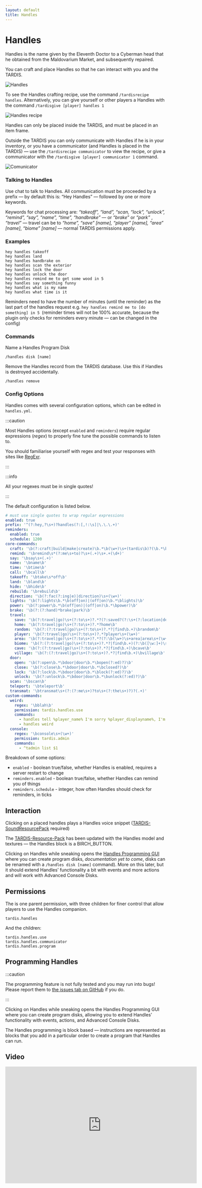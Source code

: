 ```yaml
---
layout: default
title: Handles
---
```


# Handles

Handles is the name given by the Eleventh Doctor to a Cyberman head that he obtained from the Maldovarium Market, and
subsequently repaired.

You can craft and place Handles so that he can interact with you and the TARDIS.

![Handles](/images/docs/handles.jpg)

To see the Handles crafting recipe, use the command `/tardisrecipe handles`. Alternatively, you can give yourself or
other players a Handles with the command `/tardisgive [player] handles 1`

![Handles recipe](/images/docs/handles_recipe.jpg)

Handles can only be placed inside the TARDIS, and must be placed in an item frame.

<a id="communicator"></a>Outside the TARDIS you can only communicate with Handles if he is in your inventory, or you have a communicator (and
Handles is placed in the TARDIS) — use the `/tardisrecipe communicator` to view the recipe, or give a communicator with
the `/tardisgive [player] communicator 1` command.

![Comunicator](/images/docs/communicator.jpg)

### Talking to Handles

Use chat to talk to Handles. All communication must be proceeded by a prefix — by default this is: “Hey Handles” —
followed by one or more keywords.

Keywords for chat processing are: _“takeoff”, “land”, “scan, “lock”, “unlock”, “remind”, “say”, “name”, “time”,
“handbrake”_ — or _“brake”_ or _“park”_ , _“travel”_ — travel can be to _“home”, “save” [name], “player” [name],
“area” [name]_, _“biome” [name]_ — normal TARDIS permissions apply.

### Examples

    hey handles takeoff
    hey handles land
    hey handles handbrake on
    hey handles scan the exterior
    hey handles lock the door
    hey handles unlock the door
    hey handles remind me to get some wood in 5
    hey handles say something funny
    hey handles what is my name
    hey handles what time is it

Reminders need to have the number of minutes (until the reminder) as the last part of the handles request
e.g. `hey handles remind me to [do something] in 5 `(reminder times will not be 100% accurate, because the plugin only
checks for reminders every minute — can be changed in the config)

### Commands

Name a Handles Program Disk

    /handles disk [name]

Remove the Handles record from the TARDIS database. Use this if Handles is destroyed accidentally.

    /handles remove

### Config Options

Handles comes with several configuration options, which can be edited in `handles.yml`.

:::caution

Most Handles options (except `enabled` and `reminders`) require regular expressions (_regex_) to properly fine tune the possible commands to listen to.

You should familiarise yourself with regex and test your responses with sites like [RegExr](https://regexr.com/).

:::

:::info

All your regexes must be in single quotes!

:::

The default configuration is listed below.

```yaml title=/plugin/TARDIS/handles.yml
# must use single quotes to wrap regular expressions
enabled: true
prefix: '^(?:hey,?\s+)?handles(?:[,!:\s]|\.\.\.+)'
reminders:
  enabled: true
  schedule: 1200
core-commands:
  craft: '\b(?:craft|build|make|create)\b.*\b(\w+)\s+(tardis\b)?(\b.*\b)'
  remind: '\bremind\s*(?:me\s+to)?\s+(.+)\s+.+(\d+)'
  say: '\bsay\s+(.+)'
  name: '\bname\b'
  time: '\btime\b'
  call: '\bcall\b'
  takeoff: '\btake\s*off\b'
  land: '\bland\b'
  hide: '\bhide\b'
  rebuild: '\brebuild\b'
  direction: '\b(?:fac(?:ing|e)|direction)\s+(\w+)'
  lights: '\b(?:lights\b.*\b(off|on)|(off|on)\b.*\blights)\b'
  power: '\b(?:power\b.*\b(off|on)|(off|on)\b.*\bpower)\b'
  brake: '\b(?:(?:hand)*brake|park)\b'
  travel:
    save: '\b(?:travel|go)\s+(?:to\s+)?.*?(?:saved?(?:\s+(?:location|destination|place|point))?|destination)\s+(\w+)'
    home: '\b(?:travel|go)\s+(?:to\s+)?.*?home\b'
    random: '\b(?:(?:travel|go)\s+(?:to\s+)?.*?|find\b.+)\brandom\b'
    player: '\b(?:travel|go)\s+(?:to\s+)?.*?player\s+(\w+)'
    area: '\b(?:travel|go)\s+(?:to\s+)?.*?(?:\b(\w+)\s+area|area\s+(\w+))\s*?$'
    biome: '\b(?:(?:travel|go)\s+(?:to\s+)?.*?|find\b.+)(?:\b([\w:]+)\s+biome|biome\s+(\w+))\s*?$'
    cave: '\b(?:(?:travel|go)\s+(?:to\s+)?.*?|find\b.+)\bcave\b'
    village: '\b(?:(?:travel|go)\s+(?:to\s+)?.*?|find\b.+)\bvillage\b'
  door:
    open: '\b(?:open\b.*\bdoor|door\b.*\bopen(?:ed)?)\b'
    close: '\b(?:close\b.*\bdoor|door\b.*\bclosed?)\b'
    lock: '\b(?:lock\b.*\bdoor|door\b.*\block(?:ed)?)\b'
    unlock: '\b(?:unlock\b.*\bdoor|door\b.*\bunlock(?:ed)?)\b'
  scan: '\bscan\b'
  teleport: '\bteleport\b'
  transmat: '\btransmat\s+(?:(?:me\s+)?to\s+(?:the\s+)?)?(.+)'
custom-commands:
  weird:
    regex: '\bblah\b'
    permission: tardis.handles.use
    commands:
      - handles tell %player_name% I'm sorry %player_displayname%, I'm afraid I can't do that
      - handles weird
  console:
    regex: '\bconsole\s+(\w+)'
    permission: tardis.admin
    commands:
      - ^tadmin list $1
```

Breakdown of some options:
- `enabled` - boolean true/false, whether Handles is enabled, requires a server restart to change
- `reminders.enabled` - boolean true/false, whether Handles can remind you of things
- `reminders.schedule` - integer, how often Handles should check for reminders, in ticks

## Interaction

Clicking on a placed handles plays a Handles voice
snippet ([TARDIS-SoundResourcePack](https://github.com/eccentricdevotion/TARDIS-SoundResourcePack/) required)

The [TARDIS-Resource-Pack](https://github.com/eccentricdevotion/TARDIS-Resource-Pack) has been updated with the Handles
model and textures — the Handles block is a BIRCH\_BUTTON.

Clicking on Handles while sneaking opens the [Handles Programming GUI](#programming-handles) where you can create
program disks, _documentation yet to come_, disks can be renamed with a `/handles disk [name]` command). More on this
later, but it should extend Handles’ functionality a bit with events and more actions and will work with Advanced
Console Disks.

## Permissions

The is one parent permission, with three children for finer control that allow players to use the Handles companion.

    tardis.handles

And the children:

    tardis.handles.use
    tardis.handles.communicator
    tardis.handles.program

## Programming Handles

:::caution

The programming feature is not fully tested and you may run into bugs! Please report them to 
[the issues tab on GitHub](https://github.com/eccentricdevotion/TARDIS/issues) if you do.

:::

Clicking on Handles while sneaking opens the Handles Programming GUI where you can create program disks, allowing you to
extend Handles’ functionality with events, actions, and Advanced Console Disks.

The Handles programming is block based &mdash; instructions are represented as blocks that you add in a particular order
to create a program that Handles can run.

## Video

<iframe width="600" height="366" src="https://www.youtube.com/embed/pyJQHvxqpA8?rel=0" frameborder="0" allowfullscreen></iframe>
